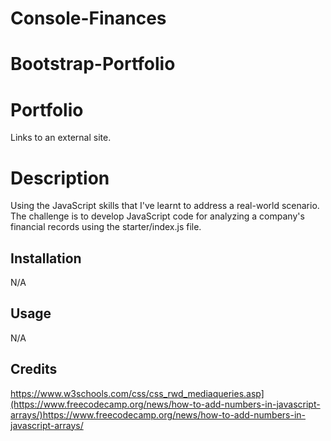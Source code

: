 # Console-Finances

# Bootstrap-Portfolio

# Portfolio


Links to an external site.

# Description
Using the JavaScript skills that I've learnt to address a real-world scenario. The challenge is to develop JavaScript code for analyzing a company's financial records using the starter/index.js file.

## Installation

N/A

## Usage

N/A

## Credits

https://www.w3schools.com/css/css_rwd_mediaqueries.asp](https://www.freecodecamp.org/news/how-to-add-numbers-in-javascript-arrays/)https://www.freecodecamp.org/news/how-to-add-numbers-in-javascript-arrays/
